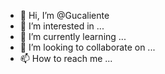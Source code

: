 - 👋 Hi, I’m @Gucaliente
- 👀 I’m interested in ...
- 🌱 I’m currently learning ...
- 💞️ I’m looking to collaborate on ...
- 📫 How to reach me ...

<!---
Gucaliente/Gucaliente is a ✨ special ✨ repository because its `README.md` (this file) appears on your GitHub profile.
You can click the Preview link to take a look at your changes.
--->
